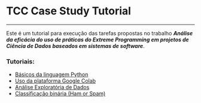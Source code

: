 # TCC Case Study Tutorial
<hr>

Este é um tutorial para execução das tarefas propostas no trabalho _**Análise da eficácia 
do uso de práticas do Extreme Programming em projetos de Ciência de Dados baseados em 
sistemas de software**_.

### Tutoriais:
* [Básicos da linguagem Python](PythonBasics.ipynb)
* [Uso da plataforma Google Colab](TutorialGoogleColab.pdf)
* [Análise Exploratória de Dados](ExploratoryDataAnalysis.ipynb)
* [Classificação binária (Ham or Spam)](BinaryClassification.ipynb)